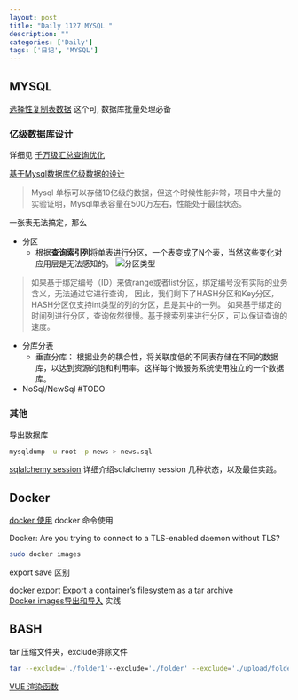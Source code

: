 ```yaml
---
layout: post
title: "Daily 1127 MYSQL "
description: ""
categories: ['Daily']
tags: ['日记', 'MYSQL']
---
```

 

## MYSQL 

[选择性复制表数据](https://www.awaimai.com/1578.html) 这个可, 数据库批量处理必备  

### 亿级数据库设计
详细见 [千万级汇总查询优化](https://article.itxueyuan.com/7JAoD) 

[基于Mysql数据库亿级数据的设计](https://cloud.tencent.com/developer/article/1456270)

> Mysql 单标可以存储10亿级的数据，但这个时候性能非常，项目中大量的实验证明，Mysql单表容量在500万左右，性能处于最佳状态。

一张表无法搞定，那么

- 分区
    - 根据**查询索引列**将单表进行分区，一个表变成了N个表，当然这些变化对应用层是无法感知的。
      ![分区类型](https://ask.qcloudimg.com/http-save/yehe-2991005/b0o5b8zkym.jpeg?imageView2/2/w/1620)

> 如果基于绑定编号（ID）来做range或者list分区，绑定编号没有实际的业务含义，无法通过它进行查询， 因此，我们剩下了HASH分区和Key分区，HASH分区仅支持int类型的列的分区，且是其中的一列。 如果基于绑定的时间列进行分区，查询依然很慢。基于搜索列来进行分区，可以保证查询的速度。 

- 分库分表
    - 垂直分库： 根据业务的耦合性，将关联度低的不同表存储在不同的数据库，以达到资源的饱和利用率。这样每个微服务系统使用独立的一个数据库。
- NoSql/NewSql #TODO


### 其他
导出数据库
```bash
mysqldump -u root -p news > news.sql
```
[sqlalchemy session](http://sunnyingit.github.io/book/section_python/SQLalchemy-session.html) 详细介绍sqlalchemy session 几种状态，以及最佳实践。  

## Docker 

[docker 使用](https://docs.docker.com/engine/reference/commandline/rm/)  docker 命令使用  

Docker: Are you trying to connect to a TLS-enabled daemon without TLS?

``` bash
sudo docker images
```

export save 区别

[docker export](https://docs.docker.com/engine/reference/commandline/export/) Export a container’s filesystem as a tar archive  
[Docker images导出和导入](http://www.jianshu.com/p/8408e06b7273) 实践  


## BASH

tar 压缩文件夹，exclude排除文件   

```bash
tar --exclude='./folder1'--exclude='./folder' --exclude='./upload/folder2' -zcvf /backup/filename.tgz .
```

[VUE 渲染函数](https://cn.vuejs.org/v2/guide/render-function.html)   


